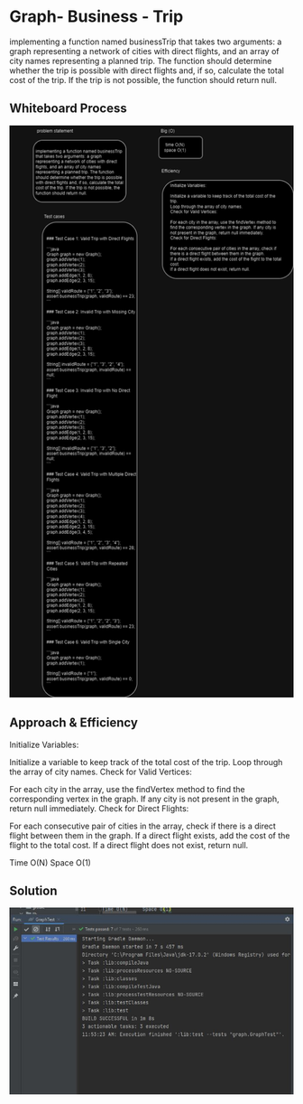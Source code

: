 # Graph- Business - Trip
implementing a function named businessTrip that takes two arguments: a graph representing a network of cities with direct flights, and an array of city names representing a planned trip. The function should determine whether the trip is possible with direct flights and, if so, calculate the total cost of the trip. If the trip is not possible, the function should return null.
## Whiteboard Process
![37.drawio.png](37.drawio.png)
## Approach & Efficiency
Initialize Variables:

Initialize a variable to keep track of the total cost of the trip.
Loop through the array of city names.
Check for Valid Vertices:

For each city in the array, use the findVertex method to find the corresponding vertex in the graph. If any city is not present in the graph, return null immediately.
Check for Direct Flights:

For each consecutive pair of cities in the array, check if there is a direct flight between them in the graph.
If a direct flight exists, add the cost of the flight to the total cost.
If a direct flight does not exist, return null.


Time O(N)     Space O(1)
## Solution
![Capture.JPG](Capture.JPG)